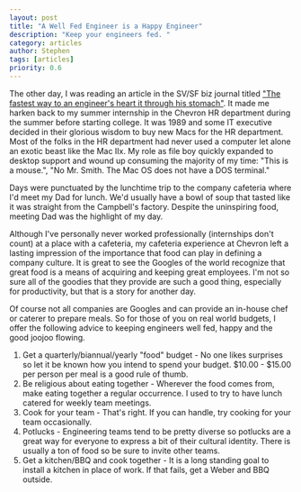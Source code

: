 ```yaml
---
layout: post
title: "A Well Fed Engineer is a Happy Engineer"
description: "Keep your engineers fed. "
category: articles
author: Stephen
tags: [articles]
priority: 0.6
---
```


The other day, I was reading an article in the SV/SF biz journal titled <a href="http://www.bizjournals.com/sanfrancisco/blog/2013/01/former-google-chef-charlie-ayers-the.html">"The fastest way to an engineer's heart it through his stomach"</a>. It made me harken back to my summer internship in the Chevron HR department during the summer before starting college. It was 1989 and some IT executive decided in their glorious wisdom to buy new Macs for the HR department. Most of the folks in the HR department had never used a computer let alone an exotic beast like the Mac IIx. My role as file boy quickly expanded to desktop support and wound up consuming the majority of my time: "This is a mouse.", "No Mr. Smith. The Mac OS does not have a DOS terminal." 


Days were punctuated by the lunchtime trip to the company cafeteria where I'd meet my Dad for lunch. We'd usually have a bowl of soup that tasted like it was straight from the Campbell's factory. Despite the uninspiring food, meeting Dad was the highlight of my day. 


Although I've personally never worked professionally (internships don't count) at a place with a cafeteria, my cafeteria experience at Chevron left a lasting impression of the importance that food can play in defining a company culture. It is great to see the Googles of the world recognize that great food is a means of acquiring and keeping great employees. I'm not so sure all of the goodies that they provide are such a good thing, especially for productivity, but that is a story for another day. 


Of course not all companies are Googles and can provide an in-house chef or caterer to prepare meals. So for those of you on real world budgets, I offer the following advice to keeping engineers well fed, happy and the good joojoo flowing. 


1. Get a quarterly/biannual/yearly "food" budget - No one likes surprises so let it be known how you intend to spend your budget. $10.00 - $15.00 per person per meal is a good rule of thumb. 
2. Be religious about eating together - Wherever the food comes from, make eating together a regular occurrence. I used to try to have lunch catered for weekly team meetings. 
3. Cook for your team - That's right. If you can handle, try cooking for your team occasionally. 
4. Potlucks - Engineering teams tend to be pretty diverse so potlucks are a great way for everyone to express a bit of their cultural identity. There is usually a ton of food so be sure to invite other teams.
5. Get a kitchen/BBQ and cook together - It is a long standing goal to install a kitchen in place of work. If that fails, get a Weber and BBQ outside. 

